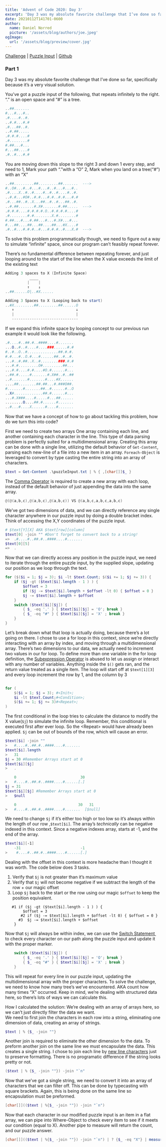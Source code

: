 ```yaml
---
title: 'Advent of Code 2020: Day 3'
excerpt: 'Day 3 was my absolute favorite challenge that I’ve done so far, specifically because it’s a very visual solution.'
date: 20210112T141701-0600
author:
  name: Daniel Norred
  picture: '/assets/blog/authors/joe.jpeg'
ogImage:
  url: '/assets/blog/preview/cover.jpg'
---
```

[Challenge][1] | [Puzzle Input][2] | [Github][3]

### Part 1
Day 3 was my absolute favorite challenge that I’ve done so far, specifically because it’s a very visual solution. 

You’ve got a puzzle input of the following, that repeats infinitely to the right. “.” is an open space and “#” is a tree.
```powershell
..##.......
#...#...#..
.#....#..#.
..#.#...#.#
.#...##..#.
..#.##.....
.#.#.#....#
.#........#
#.##...#...
#...##....#
.#..#...#.#
```
You are moving down this slope to the right 3 and down 1 every step, and need to 
1, Mark your path “.”with a “O”
2, Mark when you land on a tree(“#”) with an “X”

```powershell
..##.........##.........##.......  --->
#..O#...#..#...#...#..#...#...#..
.#....X..#..#....#..#..#....#..#.
..#.#...#O#..#.#...#.#..#.#...#.#
.#...##..#..X...##..#..#...##..#.
..#.##.......#.X#.......#.##.....  --->
.#.#.#....#.#.#.#.O..#.#.#.#....#
.#........#.#........X.#........#
#.##...#...#.##...#...#.X#...#...
#...##....##...##....##...#X....#
.#..#...#.#.#..#...#.#.#..#...X.#  --->
```
To solve this problem programmatically though, we need to figure out a way to simulate “infinite” space, since our program can’t feasibly repeat forever. 

There’s no fundamental difference between repeating forever, and just looping around to the start of the line when the X value exceeds the limit of the existing text
```powershell
Adding 3 spaces to X (Infinite Space)
           ____   
          |    |
          ↑    ↓
..##......O|..#X......

Adding 3 Spaces to X (Looping back to start)
..#X.........##.........##......O
   ↑                            ↓
   |                            |
   ------------------------------
```

If we expand this infinite space by looping concept to our previous run example it would look like the following. 
```powershell
.#....#..##.#..####....#.......
...O..#..#....#....###......#.#
#..#..O..#..............##.#.#.
#.#...#..O.#...#......##..#..#.
...#..#.##..X..#........###.#.#
...#.#.........O#.........##...
...#.#....#.#....#O.#......#...
..##.#.....#.......#.X##..#..##
..#.......#.......#....#X......
....##........##.##...#.###O##.
#.......#.......##..#......#..O
..X#.............##.#......#...
...#.X###....#.....#...##......
........O....##.#......#.......
..#...#....X......#....#.......
```

Now that we have a concept of how to go about tackling this problem, how do we turn this into code?

First we need to create two arrays One array containing each line, and another containing each character in the line. This type of data parsing problem is perfectly suited for a multidimensional array.    Creating this array can be done with a single line, utilizing the default behavior of `Get-Content`, parsing each new-line of a file into a new item in an array. `Foreach-Object` is leveraged to convert  by type casting the entire string into an array of characters. 

```powershell
$text = Get-Content .\puzzleInput.txt | % { ,[char[]]$_ }
```

 The [Comma Operator][4] is required to create a new array with each loop, instead of the default behavior of  just appending  the data into the same array.
```powershell
@(@(a,b,c),@(a,b,c),@(a,b,c)) VS @(a,b,c,a,b,c,a,b,c)
```

We’ve got two dimensions of data, and we can directly reference any single character anywhere in our puzzle input by doing a double bracket index. Think of accessing the X,Y coordinates of the puzzle input.
```powershell
# $text[Y][X] AKA $text[row][column]
$text[0] -join "" #Don't forget to convert back to a string!
=>	.#....#..##.#..####....#.......
$text[0][5]
=>	.
```

Now that we can directly access any position in the puzzle input, we need to iterate through the entire puzzle input, by the supplied slope, updating our position as we loop through the text.
```powershell
for ($($i = 1; $j = 3); $i -lt $text.Count; $($i += 1; $j += 3)) {
    if ($j -gt ($text[$i].length - 1 ) ) {
        $offset = 3
        if ($j -= $text[$i].length + $offset -lt 0) { $offset = 0 }
        $j -= $text[$i].length + $offset
    }
    switch ($text[$i][$j]) {
        { $_ -eq '.' } { $text[$i][$j] = 'O'; break }
        { $_ -eq "#" } { $text[$i][$j] = 'X' ; break }
    }
}
```

Let’s break down what that loop is actually doing, because there’s a lot going on there. 
 I chose to use a for loop in this context, since we’re directly interacting with an array by index, and moving through a multidimensional array. 
 There’s two dimensions to our data, we actually need to increment two values in our for loop.  To define more than one variable in the for loop definition, the [Subexpression Operator][5] is abused to let us assign or interact with any number of variables. Anything inside the `$()` gets ran, and the return value treated as a single item. The loop will start off at `$text[1][3]` and every loop increment the row by 1, and the column by 3
```powershell
  
for (
	$($i = 1; $j = 3); #<Init>;
	$i -lt $text.Count;#<Condition>;
	$($i += 1; $j += 3)#<Repeat>;
) 
```

The first conditional in the loop tries to calculate the distance to modify the X value(`$j`) to simulate the infinite loop. Remember, this conditional is executed first after ever loop. So the \<Repeat\> would have already been applied. `$j` can be out of bounds of the row, which will cause an error.  

```powershell
$text[$i] -join ""
>	#....#..##.#..####....#.......
$text[$i].length
>	31
$j = 30 #Remember Arrays start at 0
$text[$i][$j]
>	.

	0                             30
>	#....#..##.#..####....#......[.]
$j = 31
$text[$i][$j] #Remember Arrays start at 0
>	$null

	0                            30   31
>	#....#..##.#..####....#.......  [$null]

```
We need to change `$j` if it’s either too high or too low so it’s always within the length of our row ,`$text[$i]`.   The array’s *technically* can be negative indexed in this context. Since a negative indexes array, starts at -1, and the end of the array.    

```powershell
$text[$i][-1]
	-31                           -1
>	 #....#..##.#..####....#......[.]

```
Dealing with the offset in this context is more headache than I thought it was  worth.  The code below does 3 tasks.
1. Verify that `$j` is not greater than it’s maximum value
2. Verify that `$j` will not become negative if we subtract the length of the row + our magic offset
3. Loop `$j` back to the start or the row using our magic `$offset` to keep the position equivalent.
```
   #1 if ($j -gt ($text[$i].length - 1 ) ) {
        $offset = 3
       #2 if ($j -= $text[$i].length + $offset -lt 0) { $offset = 0 }
      #3  $j -= $text[$i].length + $offset
    }
```

Now that `$j` will always be within index, we can use the [Switch Statement ][6] to check every character on our path along the puzzle input and update it with the proper marker.
```powershell
    switch ($text[$i][$j]) {
        { $_ -eq '.' } { $text[$i][$j] = 'O'; break }
        { $_ -eq "#" } { $text[$i][$j] = 'X' ; break }
    }
```
This will repeat  for every line in our puzzle input, updating the multidimensional array with the proper characters.  To solve the challenge,  we need to know how many tree’s we’ve encountered. AKA count how many times “X” occurred. Keep in mind, we’re dealing with structured data here, so there’s lots of ways we can calculate this. 

How I calculated the solution:
We’re dealing with an array of arrays here, so we can’t just directly filter the data we want.  
We need to first join the characters in each row into a string, eliminating one dimension of data, creating an array of strings.
```powershell
$text | % {$_ -join ""}
```
Another join is required to eliminate the other dimension fo the data. To preform another join on the same line we must encapsulate the data.  This creates a single string. I chose to join each line by [new line characters][7] just to preserve formatting. There is no programatic difference if the string looks pretty or not.
```powershell
($text | % {$_ -join ""}) -join "`n"
```

Now that we’ve got a single string, we need to convert it into an array of characters that we can filter off. This can be done by typecasting with square brackets. Again, this is being done on the same line so encapsulation must be preformed.
```powershell
[char[]](($text | %{$_ -join ""}) -join "`n") 
```

Now that each character in our modified puzzle input is an item in a flat array, we can pipe into Where-Object to check every item to see if it meets our condition (equal to X).  Another pipe to measure will return the count, and our puzzle answer.
```powershell
[char[]](($text | %{$_ -join ""}) -join "`n") | ? {$_ -eq "X"} | measure
```


[1]:	https://adventofcode.com/2020/day/3
[2]:	https://raw.githubusercontent.com/MinisculeGirraffe/AdventOfCode2020/main/Day%203/puzzleInput.txt
[3]:	https://github.com/MinisculeGirraffe/AdventOfCode2020/tree/main/Day%203
[4]:	https://docs.microsoft.com/en-us/powershell/module/microsoft.powershell.core/about/about_operators?view=powershell-7.1&viewFallbackFrom=powershell-6#comma-operator-
[5]:	https://docs.microsoft.com/en-us/powershell/module/microsoft.powershell.core/about/about_operators?view=powershell-7.1#subexpression-operator--
[6]:	https://docs.microsoft.com/en-us/powershell/module/microsoft.powershell.core/about/about_switch?view=powershell-7.1
[7]:	https://en.wikipedia.org/wiki/Newline